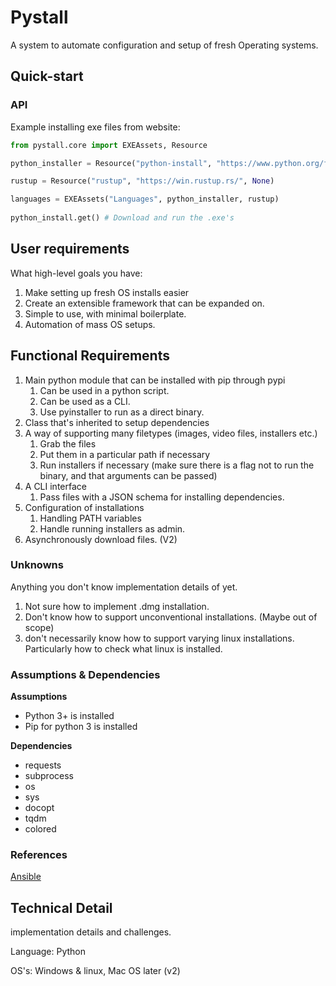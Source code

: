 # Pystall

A system to automate configuration and setup of fresh Operating systems.



## Quick-start



### API



Example installing exe files from website:

```python
from pystall.core import EXEAssets, Resource

python_installer = Resource("python-install", "https://www.python.org/ftp/python/3.8.1/python-3.8.1.exe", None)

rustup = Resource("rustup", "https://win.rustup.rs/", None)

languages = EXEAssets("Languages", python_installer, rustup)
 
python_install.get() # Download and run the .exe's
```







## User requirements

What high-level goals you have:

1. Make setting up fresh OS installs easier
2. Create an extensible framework that can be expanded on.
3. Simple to use, with minimal boilerplate.
4. Automation of mass OS setups.



## Functional Requirements



1. Main python module that can be installed with pip through pypi
    1. Can be used in a python script.
    2. Can be used as a CLI. 
    3. Use pyinstaller to run as a direct binary.
2. Class that's inherited to setup dependencies
3. A way of supporting many filetypes (images, video files, installers etc.)
    1. Grab the files
    2. Put them in a particular path if necessary
    3. Run installers if necessary (make sure there is a flag not to run the binary, and that arguments can be passed)
4. A CLI interface
    1. Pass files with a JSON schema for installing dependencies.
5. Configuration of installations
    1. Handling PATH variables
    2. Handle running installers as admin.
6. Asynchronously download files. (V2)



### Unknowns

Anything you don't know implementation details of yet.



1. Not sure how to implement .dmg installation.
2. Don't know how to support unconventional installations. (Maybe out of scope)
3. don't necessarily know how to support varying linux installations. Particularly how to check what linux is installed. 





### Assumptions & Dependencies

**Assumptions**

- Python 3+ is installed
- Pip for python 3 is installed



**Dependencies**

- requests
- subprocess
- os
- sys
- docopt
- tqdm
- colored



### References

[Ansible](https://www.ansible.com/)



## Technical Detail

implementation details and challenges.



Language: Python

OS's: Windows & linux, Mac OS later (v2)

